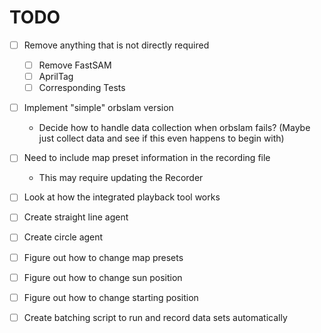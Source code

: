 # TODO
- [ ] Remove anything that is not directly required
    - [ ] Remove FastSAM
    - [ ] AprilTag
    - [ ] Corresponding Tests
- [ ] Implement "simple" orbslam version
    - Decide how to handle data collection when orbslam fails? (Maybe just collect data and see if this even happens to begin with)
- [ ] Need to include map preset information in the recording file
    - This may require updating the Recorder
- [ ] Look at how the integrated playback tool works
- [ ] Create straight line agent
- [ ] Create circle agent
- [ ] Figure out how to change map presets
- [ ] Figure out how to change sun position
- [ ] Figure out how to change starting position
- [ ] Create batching script to run and record data sets automatically

